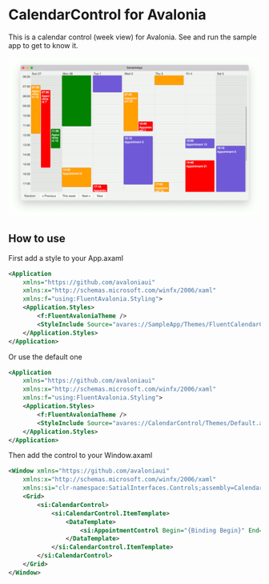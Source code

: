 # CalendarControl for Avalonia

This is a calendar control (week view) for Avalonia. See and run the sample app to get to know it.

![CalendarControl screenshot](/Images/CalendarControl.png)

## How to use

First add a style to your App.axaml

````Xml
<Application
    xmlns="https://github.com/avaloniaui"
    xmlns:x="http://schemas.microsoft.com/winfx/2006/xaml"
    xmlns:f="using:FluentAvalonia.Styling">
    <Application.Styles>
        <f:FluentAvaloniaTheme />
        <StyleInclude Source="avares://SampleApp/Themes/FluentCalendarControl.axaml" />
    </Application.Styles>
</Application>
````

Or use the default one

````Xml
<Application
    xmlns="https://github.com/avaloniaui"
    xmlns:x="http://schemas.microsoft.com/winfx/2006/xaml"
    xmlns:f="using:FluentAvalonia.Styling">
    <Application.Styles>
        <f:FluentAvaloniaTheme />
        <StyleInclude Source="avares://CalendarControl/Themes/Default.axaml" />
    </Application.Styles>
</Application>
````

Then add the control to your Window.axaml

````Xml
<Window xmlns="https://github.com/avaloniaui"
    xmlns:x="http://schemas.microsoft.com/winfx/2006/xaml"
    xmlns:si="clr-namespace:SatialInterfaces.Controls;assembly=CalendarControl">
    <Grid>
        <si:CalendarControl>
            <si:CalendarControl.ItemTemplate>
                <DataTemplate>
                    <si:AppointmentControl Begin="{Binding Begin}" End="{Binding End}" Text="{Binding Text}" />
                </DataTemplate>
            </si:CalendarControl.ItemTemplate>
        </si:CalendarControl>
    </Grid>
</Window>
````
